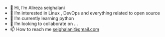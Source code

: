 - 👋 Hi, I’m Alireza seighalani
- 👀 I’m interested in Linux , DevOps and everything related to open source 
- 🌱 I’m currently learning python 
- 💞️ I’m looking to collaborate on ...
- 📫 How to reach me seighalani@gmail.com

<!---
seighalani/seighalani is a ✨ special ✨ repository because its `README.md` (this file) appears on your GitHub profile.
You can click the Preview link to take a look at your changes.
--->
